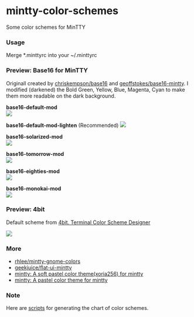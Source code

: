 mintty-color-schemes
====================

Some color schemes for MinTTY

### Usage ###

Merge *.minttyrc into your ~/.minttyrc

### Preview: Base16 for MinTTY ###

Originall created by [chriskempson/base16](https://github.com/chriskempson/base16) and [geoffstokes/base16-mintty](https://github.com/geoffstokes/base16-mintty). I modified (darkened) the Bold Green, Yellow, Blue, Magenta, Cyan to make them more readable on the dark background.

**base16-default-mod**  
![](https://github.com/oumu/mintty-color-schemes/raw/master/screenshot/base16-default-mod.png)

**base16-default-mod-lighten**  (Recommended)
![](https://github.com/oumu/mintty-color-schemes/raw/master/screenshot/base16-default-mod-lighten.png)

**base16-solarized-mod**  
![](https://github.com/oumu/mintty-color-schemes/raw/master/screenshot/base16-solarized-mod.png)

**base16-tomorrow-mod**  
![](https://github.com/oumu/mintty-color-schemes/raw/master/screenshot/base16-tomorrow-mod.png)

**base16-eighties-mod**  
![](https://github.com/oumu/mintty-color-schemes/raw/master/screenshot/base16-eighties-mod.png)

**base16-monokai-mod**  
![](https://github.com/oumu/mintty-color-schemes/raw/master/screenshot/base16-monokai-mod.png)

### Preview: 4bit ###

Default scheme from [4bit. Terminal Color Scheme Designer](http://ciembor.github.io/4bit/# "4bit Terminal Color Scheme Designer")

![](https://github.com/oumu/mintty-color-schemes/raw/master/screenshot/4bit-default.png)

### More ###

- [rhlee/mintty-gnome-colors](https://github.com/rhlee/mintty-gnome-colors/ "")
- [geekjuice/flat-ui-mintty](https://github.com/geekjuice/flat-ui-mintty/ "")
- [mintty: A soft pastel color theme(xoria256) for mintty](https://gist.github.com/pasela/3422835 "")
- [mintty: A pastel color theme for mintty](https://gist.github.com/pasela/3412915 "")

### Note ###

Here are [scripts](https://wiki.archlinux.org/index.php/Xresources#Color_scheme_scripts "") for generating the chart of color schemes.